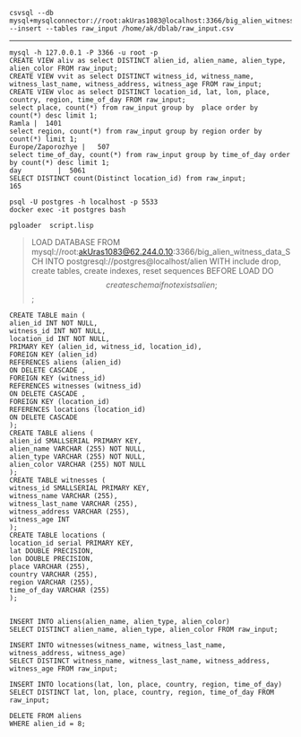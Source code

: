     csvsql --db mysql+mysqlconnector://root:akUras1083@localhost:3366/big_alien_witness_data_SCH --insert --tables raw_input /home/ak/dblab/raw_input.csv
---
    mysql -h 127.0.0.1 -P 3366 -u root -p
    CREATE VIEW aliv as select DISTINCT alien_id, alien_name, alien_type, alien_color FROM raw_input;
	CREATE VIEW vvit as select DISTINCT witness_id, witness_name, witness_last_name, witness_address, witness_age FROM raw_input;
	CREATE VIEW vloc as select DISTINCT location_id, lat, lon, place, country, region, time_of_day FROM raw_input;
    select place, count(*) from raw_input group by  place order by count(*) desc limit 1;
    Ramla |  1401
    select region, count(*) from raw_input group by region order by count(*) limit 1;
    Europe/Zaporozhye |   507
    select time_of_day, count(*) from raw_input group by time_of_day order by count(*) desc limit 1;
    day         |  5061
    SELECT DISTINCT count(Distinct location_id) from raw_input;
    165
    
    psql -U postgres -h localhost -p 5533
    docker exec -it postgres bash

    pgloader  script.lisp

> LOAD DATABASE
FROM mysql://root:akUras1083@62.244.0.10:3366/big_alien_witness_data_SCH
INTO postgresql://postgres@localhost/alien
WITH include drop, create tables, create indexes, reset sequences
BEFORE LOAD DO
$$ create schema if not exists alien; $$;

	CREATE TABLE main (
	alien_id INT NOT NULL,
	witness_id INT NOT NULL,
	location_id INT NOT NULL,
	PRIMARY KEY (alien_id, witness_id, location_id),
	FOREIGN KEY (alien_id)
	REFERENCES aliens (alien_id)
	ON DELETE CASCADE ,
	FOREIGN KEY (witness_id)
	REFERENCES witnesses (witness_id)
	ON DELETE CASCADE ,
	FOREIGN KEY (location_id)
	REFERENCES locations (location_id)
	ON DELETE CASCADE 
	);
	CREATE TABLE aliens (
	alien_id SMALLSERIAL PRIMARY KEY,
	alien_name VARCHAR (255) NOT NULL,
	alien_type VARCHAR (255) NOT NULL,
	alien_color VARCHAR (255) NOT NULL
	);
	CREATE TABLE witnesses (
    witness_id SMALLSERIAL PRIMARY KEY,
    witness_name VARCHAR (255),
    witness_last_name VARCHAR (255),
    witness_address VARCHAR (255),
    witness_age INT
	);
	CREATE TABLE locations (
    location_id serial PRIMARY KEY,
    lat DOUBLE PRECISION,
    lon DOUBLE PRECISION,
    place VARCHAR (255),
    country VARCHAR (255),
    region VARCHAR (255),
    time_of_day VARCHAR (255)
	);


    INSERT INTO aliens(alien_name, alien_type, alien_color)
    SELECT DISTINCT alien_name, alien_type, alien_color FROM raw_input;

    INSERT INTO witnesses(witness_name, witness_last_name, witness_address, witness_age)
    SELECT DISTINCT witness_name, witness_last_name, witness_address, witness_age FROM raw_input;

    INSERT INTO locations(lat, lon, place, country, region, time_of_day)
    SELECT DISTINCT lat, lon, place, country, region, time_of_day FROM raw_input;

    DELETE FROM aliens
    WHERE alien_id = 8;
